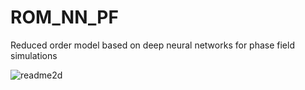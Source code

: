 # ROM_NN_PF
Reduced order model based on deep neural networks for phase field simulations  

![readme2d](https://user-images.githubusercontent.com/62076142/172073935-421b9c17-d2ce-48be-b534-9e337deeb170.png)
